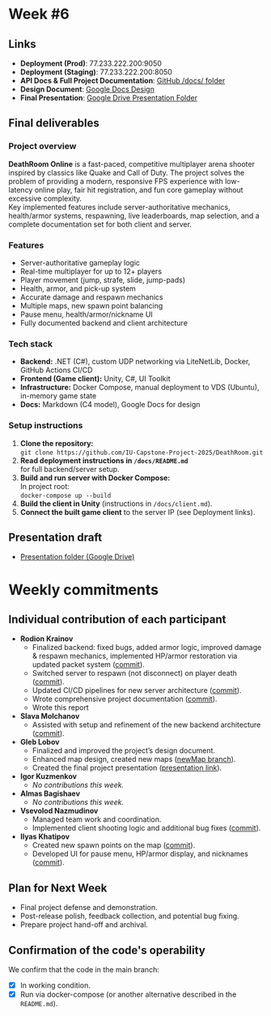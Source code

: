 # **Week #6**

## Links

- **Deployment (Prod)**: 77.233.222.200:9050  
- **Deployment (Staging)**: 77.233.222.200:8050  
- **API Docs & Full Project Documentation**: [GitHub /docs/ folder](https://github.com/IU-Capstone-Project-2025/DeathRoom/tree/dev/docs)  
- **Design Document**: [Google Docs Design](https://docs.google.com/document/d/1kdaqDS6iQa7g32GWyoYNd155X4573cyyWMIlz3Tq7Ys/edit?tab=t.0)  
- **Final Presentation**: [Google Drive Presentation Folder](https://drive.google.com/drive/folders/1YU7Lw0bzuPI1iVpSspkpJTK51fQ5S7f9)

## Final deliverables

### Project overview

**DeathRoom Online** is a fast-paced, competitive multiplayer arena shooter inspired by classics like Quake and Call of Duty. The project solves the problem of providing a modern, responsive FPS experience with low-latency online play, fair hit registration, and fun core gameplay without excessive complexity.  
Key implemented features include server-authoritative mechanics, health/armor systems, respawning, live leaderboards, map selection, and a complete documentation set for both client and server.

### Features

- Server-authoritative gameplay logic
- Real-time multiplayer for up to 12+ players
- Player movement (jump, strafe, slide, jump-pads)
- Health, armor, and pick-up system
- Accurate damage and respawn mechanics
- Multiple maps, new spawn point balancing
- Pause menu, health/armor/nickname UI
- Fully documented backend and client architecture

### Tech stack

- **Backend:** .NET (C#), custom UDP networking via LiteNetLib, Docker, GitHub Actions CI/CD
- **Frontend (Game client):** Unity, C#, UI Toolkit
- **Infrastructure:** Docker Compose, manual deployment to VDS (Ubuntu), in-memory game state
- **Docs:** Markdown (C4 model), Google Docs for design

### Setup instructions

1. **Clone the repository:**  
   `git clone https://github.com/IU-Capstone-Project-2025/DeathRoom.git`
2. **Read deployment instructions in `/docs/README.md`**  
   for full backend/server setup.
3. **Build and run server with Docker Compose:**  
   In project root:  
   `docker-compose up --build`
4. **Build the client in Unity** (instructions in `/docs/client.md`).
5. **Connect the built game client** to the server IP (see Deployment links).

## Presentation draft

- [Presentation folder (Google Drive)](https://drive.google.com/drive/folders/1YU7Lw0bzuPI1iVpSspkpJTK51fQ5S7f9)

# Weekly commitments

## Individual contribution of each participant

- **Rodion Krainov**  
  - Finalized backend: fixed bugs, added armor logic, improved damage & respawn mechanics, implemented HP/armor restoration via updated packet system ([commit](https://github.com/IU-Capstone-Project-2025/DeathRoom/commit/c819888a48357c35c0db6448918e94fd198f4c59)).
  - Switched server to respawn (not disconnect) on player death ([commit](https://github.com/IU-Capstone-Project-2025/DeathRoom/commit/084fdc9d7dd7960b970a158760ed6e1d5eeb6763)).
  - Updated CI/CD pipelines for new server architecture ([commit](https://github.com/IU-Capstone-Project-2025/DeathRoom/commit/48c6dce35387207efca942d9ab27a9fd029772b9)).
  - Wrote comprehensive project documentation ([commit](https://github.com/IU-Capstone-Project-2025/DeathRoom/commit/05d4b7d8364a7f215e57d270863b7f3becf46a20)).
  - Wrote this report
- **Slava Molchanov**  
  - Assisted with setup and refinement of the new backend architecture ([commit](https://github.com/IU-Capstone-Project-2025/DeathRoom/commit/c819888a48357c35c0db6448918e94fd198f4c59)).
- **Gleb Lobov**  
  - Finalized and improved the project’s design document.
  - Enhanced map design, created new maps ([newMap branch](https://github.com/IU-Capstone-Project-2025/DeathRoom/tree/newMap)).
  - Created the final project presentation ([presentation link](https://drive.google.com/drive/folders/1YU7Lw0bzuPI1iVpSspkpJTK51fQ5S7f9)).
- **Igor Kuzmenkov**  
  - *No contributions this week.*
- **Almas Bagishaev**  
  - *No contributions this week.*
- **Vsevolod Nazmudinov**  
  - Managed team work and coordination.
  - Implemented client shooting logic and additional bug fixes ([commit](https://github.com/IU-Capstone-Project-2025/DeathRoom/commit/ae1e9c63c694c90e0de775ab4b4cb0c40515dd0c)).
- **Ilyas Khatipov**  
  - Created new spawn points on the map ([commit](https://github.com/IU-Capstone-Project-2025/DeathRoom/commit/157f82f11467d11a3d73424774006bed972e4523)).
  - Developed UI for pause menu, HP/armor display, and nicknames ([commit](https://github.com/IU-Capstone-Project-2025/DeathRoom/commit/b5f45388e605dd299f857fdef4c339c7869bce40)).

## Plan for Next Week

- Final project defense and demonstration.
- Post-release polish, feedback collection, and potential bug fixing.
- Prepare project hand-off and archival.

## Confirmation of the code's operability

We confirm that the code in the main branch:
- [x] In working condition.
- [x] Run via docker-compose (or another alternative described in the `README.md`).
